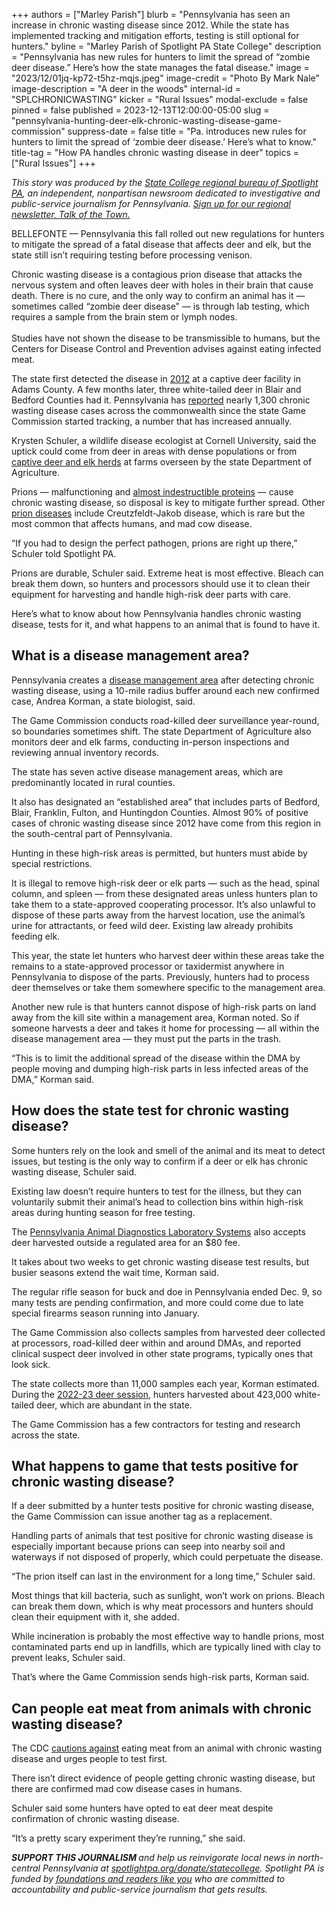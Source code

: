 +++
authors = ["Marley Parish"]
blurb = "Pennsylvania has seen an increase in chronic wasting disease since 2012. While the state has implemented tracking and mitigation efforts, testing is still optional for hunters."
byline = "Marley Parish of Spotlight PA State College"
description = "Pennsylvania has new rules for hunters to limit the spread of “zombie deer disease.” Here’s how the state manages the fatal disease."
image = "2023/12/01jq-kp72-t5hz-mqjs.jpeg"
image-credit = "Photo By Mark Nale"
image-description = "A deer in the woods"
internal-id = "SPLCHRONICWASTING"
kicker = "Rural Issues"
modal-exclude = false
pinned = false
published = 2023-12-13T12:00:00-05:00
slug = "pennsylvania-hunting-deer-elk-chronic-wasting-disease-game-commission"
suppress-date = false
title = "Pa. introduces new rules for hunters to limit the spread of ‘zombie deer disease.’ Here’s what to know."
title-tag = "How PA handles chronic wasting disease in deer"
topics = ["Rural Issues"]
+++

<em>This story was produced by the </em><a href="https://www.spotlightpa.org/statecollege"><em>State College regional bureau of Spotlight PA</em></a><em>, an independent, nonpartisan newsroom dedicated to investigative and public-service journalism for Pennsylvania. </em><a href="https://www.spotlightpa.org/newsletters/talkofthetown"><em>Sign up for our regional newsletter, Talk of the Town.</em></a>

BELLEFONTE — Pennsylvania this fall rolled out new regulations for hunters to mitigate the spread of a fatal disease that affects deer and elk, but the state still isn’t requiring testing before processing venison.

Chronic wasting disease is a contagious prion disease that attacks the nervous system and often leaves deer with holes in their brain that cause death. There is no cure, and the only way to confirm an animal has it — sometimes called “zombie deer disease” — is through lab testing, which requires a sample from the brain stem or lymph nodes.<br/><br/>Studies have not shown the disease to be transmissible to humans, but the Centers for Disease Control and Prevention advises against eating infected meat.

The state first detected the disease in <a href="https://pacast.com/m?p=10158">2012</a> at a captive deer facility in Adams County. A few months later, three white-tailed deer in Blair and Bedford Counties had it. Pennsylvania has <a href="https://pgcdatacollection.pa.gov/CWDResultsLookup">reported</a> nearly 1,300 chronic wasting disease cases across the commonwealth since the state Game Commission started tracking, a number that has increased annually.

Krysten Schuler, a wildlife disease ecologist at Cornell University, said the uptick could come from deer in areas with dense populations or from <a href="https://www.agriculture.pa.gov/Animals/AHDServices/diseases/Chronic%20Wasting%20Disease%20Program/Pages/default.aspx">captive deer and elk herds</a> at farms overseen by the state Department of Agriculture.

Prions — malfunctioning and <a href="https://www.niaid.nih.gov/diseases-conditions/prion-diseases#:~:text=Prion%20diseases%20are%20transmissible%2C%20untreatable,that%20cause%20infectious%20brain%20disease.">almost indestructible proteins</a> — cause chronic wasting disease, so disposal is key to mitigate further spread. Other <a href="https://web.archive.org/20230112152005/https://www.cdc.gov/prions/index.html">prion diseases</a> include Creutzfeldt-Jakob disease, which is rare but the most common that affects humans, and mad cow disease.

“If you had to design the perfect pathogen, prions are right up there,” Schuler told Spotlight PA.

Prions are durable, Schuler said. Extreme heat is most effective. Bleach can break them down, so hunters and processors should use it to clean their equipment for harvesting and handle high-risk deer parts with care.

Here’s what to know about how Pennsylvania handles chronic wasting disease, tests for it, and what happens to an animal that is found to have it.

<script src="https://www.spotlightpa.org/embed.js" async></script><div data-spl-embed-version="1" data-spl-src="https://www.spotlightpa.org/embeds/newsletter/?cta=Sign%20up%20for%20our%20new%20regional%20newsletter%2C%20%3Cb%3ETalk%20of%20the%20Town%3C%2Fb%3E%2C%20and%20get%20all%20the%20news%20and%20notes%20from%20State%20College%20and%20north-central%20PA.&button=Sign%20Up%20Now&preselect=state_college&eyebrow=DON'T%20MISS%20A%20BEAT"></div>

## What is a disease management area?

Pennsylvania creates a <a href="https://pagame.maps.arcgis.com/apps/webappviewer/index.html?id=084308c67d524d14ad90dcb2232b0c01">disease management area</a> after detecting chronic wasting disease, using a 10-mile radius buffer around each new confirmed case, Andrea Korman, a state biologist, said.

The Game Commission conducts road-killed deer surveillance year-round, so boundaries sometimes shift. The state Department of Agriculture also monitors deer and elk farms, conducting in-person inspections and reviewing annual inventory records.

The state has seven active disease management areas, which are predominantly located in rural counties.

It also has designated an “established area” that includes parts of Bedford, Blair, Franklin, Fulton, and Huntingdon Counties. Almost 90% of positive cases of chronic wasting disease since 2012 have come from this region in the south-central part of Pennsylvania.

Hunting in these high-risk areas is permitted, but hunters must abide by special restrictions.

It is illegal to remove high-risk deer or elk parts — such as the head, spinal column, and spleen — from these designated areas unless hunters plan to take them to a state-approved cooperating processor. It’s also unlawful to dispose of these parts away from the harvest location, use the animal’s urine for attractants, or feed wild deer. Existing law already prohibits feeding elk.

This year, the state let hunters who harvest deer within these areas take the remains to a state-approved processor or taxidermist anywhere in Pennsylvania to dispose of the parts. Previously, hunters had to process deer themselves or take them somewhere specific to the management area.

Another new rule is that hunters cannot dispose of high-risk parts on land away from the kill site within a management area, Korman noted. So if someone harvests a deer and takes it home for processing — all within the disease management area — they must put the parts in the trash.

“This is to limit the additional spread of the disease within the DMA by people moving and dumping high-risk parts in less infected areas of the DMA,” Korman said.

## How does the state test for chronic wasting disease?

Some hunters rely on the look and smell of the animal and its meat to detect issues, but testing is the only way to confirm if a deer or elk has chronic wasting disease, Schuler said.

Existing law doesn’t require hunters to test for the illness, but they can voluntarily submit their animal’s head to collection bins within high-risk areas during hunting season for free testing.

The <a href="http://padls.agriculture.pa.gov/PdfFiles/forms/FAQCWDInfoForDeerHunters.pdf">Pennsylvania Animal Diagnostics Laboratory Systems</a> also accepts deer harvested outside a regulated area for an $80 fee.

It takes about two weeks to get chronic wasting disease test results, but busier seasons extend the wait time, Korman said.

The regular rifle season for buck and doe in Pennsylvania ended Dec. 9, so many tests are pending confirmation, and more could come due to late special firearms season running into January.

The Game Commission also collects samples from harvested deer collected at processors, road-killed deer within and around DMAs, and reported clinical suspect deer involved in other state programs, typically ones that look sick.

The state collects more than 11,000 samples each year, Korman estimated. During the <a href="https://www.media.pa.gov/pages/game-commission-details.aspx?newsid=589#:~:text=HARRISBURG%2C%20PA%20%2D%20The%20Pennsylvania%20Game,the%20antlerless%20harvest%20at%20258%2C770.">2022-23 deer session</a>, hunters harvested about 423,000 white-tailed deer, which are abundant in the state.

The Game Commission has a few contractors for testing and research across the state.

<script src="https://www.spotlightpa.org/embed.js" async></script><div data-spl-embed-version="1" data-spl-src="https://www.spotlightpa.org/embeds/donate/"></div>

## What happens to game that tests positive for chronic wasting disease?

If a deer submitted by a hunter tests positive for chronic wasting disease, the Game Commission can issue another tag as a replacement.

Handling parts of animals that test positive for chronic wasting disease is especially important because prions can seep into nearby soil and waterways if not disposed of properly, which could perpetuate the disease.

“The prion itself can last in the environment for a long time,” Schuler said.

Most things that kill bacteria, such as sunlight, won’t work on prions. Bleach can break them down, which is why meat processors and hunters should clean their equipment with it, she added.

While incineration is probably the most effective way to handle prions, most contaminated parts end up in landfills, which are typically lined with clay to prevent leaks, Schuler said.

That’s where the Game Commission sends high-risk parts, Korman said.

## Can people eat meat from animals with chronic wasting disease?

The CDC <a href="https://web.archive.org/20230111230853/https://www.cdc.gov/prions/cwd/prevention.html#:~:text=Strongly%20consider%20having%20the%20deer,eat%20meat%20from%20that%20animal.">cautions against</a> eating meat from an animal with chronic wasting disease and urges people to test first.

There isn’t direct evidence of people getting chronic wasting disease, but there are confirmed mad cow disease cases in humans.

Schuler said some hunters have opted to eat deer meat despite confirmation of chronic wasting disease.

“It’s a pretty scary experiment they’re running,” she said.

<strong><em>SUPPORT THIS JOURNALISM </em></strong><em>and help us reinvigorate local news in north-central Pennsylvania at </em><a href="https://www.spotlightpa.org/donate/statecollege"><em>spotlightpa.org/donate/statecollege</em></a><em>. Spotlight PA is funded by </em><a href="https://www.spotlightpa.org/support"><em>foundations and readers like you</em></a><em> who are committed to accountability and public-service journalism that gets results.</em>


